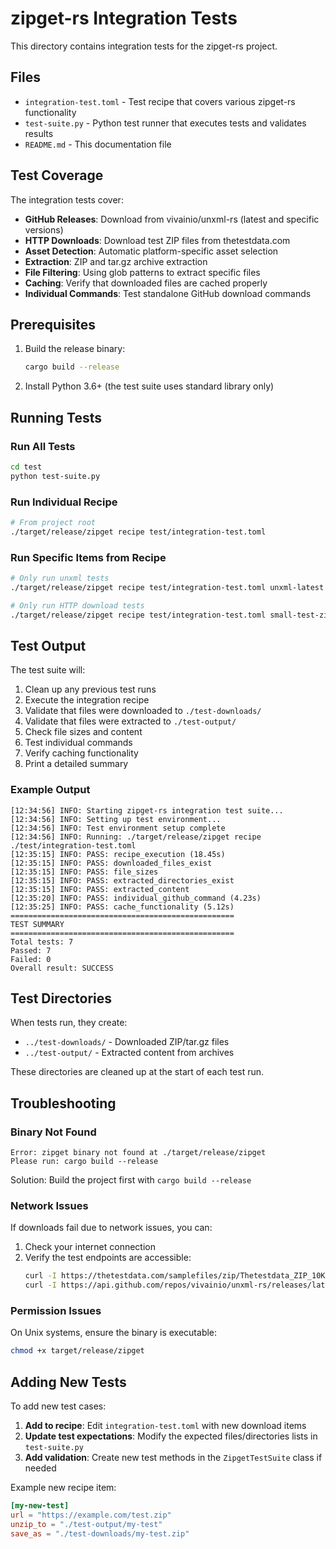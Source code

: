 # zipget-rs Integration Tests

This directory contains integration tests for the zipget-rs project.

## Files

- `integration-test.toml` - Test recipe that covers various zipget-rs functionality
- `test-suite.py` - Python test runner that executes tests and validates results
- `README.md` - This documentation file

## Test Coverage

The integration tests cover:

- **GitHub Releases**: Download from vivainio/unxml-rs (latest and specific versions)
- **HTTP Downloads**: Download test ZIP files from thetestdata.com
- **Asset Detection**: Automatic platform-specific asset selection
- **Extraction**: ZIP and tar.gz archive extraction
- **File Filtering**: Using glob patterns to extract specific files
- **Caching**: Verify that downloaded files are cached properly
- **Individual Commands**: Test standalone GitHub download commands

## Prerequisites

1. Build the release binary:
   ```bash
   cargo build --release
   ```

2. Install Python 3.6+ (the test suite uses standard library only)

## Running Tests

### Run All Tests
```bash
cd test
python test-suite.py
```

### Run Individual Recipe
```bash
# From project root
./target/release/zipget recipe test/integration-test.toml
```

### Run Specific Items from Recipe
```bash
# Only run unxml tests
./target/release/zipget recipe test/integration-test.toml unxml-latest unxml-specific-version

# Only run HTTP download tests
./target/release/zipget recipe test/integration-test.toml small-test-zip medium-test-zip
```

## Test Output

The test suite will:
1. Clean up any previous test runs
2. Execute the integration recipe
3. Validate that files were downloaded to `./test-downloads/`
4. Validate that files were extracted to `./test-output/`
5. Check file sizes and content
6. Test individual commands
7. Verify caching functionality
8. Print a detailed summary

### Example Output
```
[12:34:56] INFO: Starting zipget-rs integration test suite...
[12:34:56] INFO: Setting up test environment...
[12:34:56] INFO: Test environment setup complete
[12:34:56] INFO: Running: ./target/release/zipget recipe ./test/integration-test.toml
[12:35:15] INFO: PASS: recipe_execution (18.45s)
[12:35:15] INFO: PASS: downloaded_files_exist
[12:35:15] INFO: PASS: file_sizes
[12:35:15] INFO: PASS: extracted_directories_exist
[12:35:15] INFO: PASS: extracted_content
[12:35:20] INFO: PASS: individual_github_command (4.23s)
[12:35:25] INFO: PASS: cache_functionality (5.12s)
==================================================
TEST SUMMARY
==================================================
Total tests: 7
Passed: 7
Failed: 0
Overall result: SUCCESS
```

## Test Directories

When tests run, they create:
- `../test-downloads/` - Downloaded ZIP/tar.gz files
- `../test-output/` - Extracted content from archives

These directories are cleaned up at the start of each test run.

## Troubleshooting

### Binary Not Found
```
Error: zipget binary not found at ./target/release/zipget
Please run: cargo build --release
```
Solution: Build the project first with `cargo build --release`

### Network Issues
If downloads fail due to network issues, you can:
1. Check your internet connection
2. Verify the test endpoints are accessible:
   ```bash
   curl -I https://thetestdata.com/samplefiles/zip/Thetestdata_ZIP_10KB.zip
   curl -I https://api.github.com/repos/vivainio/unxml-rs/releases/latest
   ```

### Permission Issues
On Unix systems, ensure the binary is executable:
```bash
chmod +x target/release/zipget
```

## Adding New Tests

To add new test cases:

1. **Add to recipe**: Edit `integration-test.toml` with new download items
2. **Update test expectations**: Modify the expected files/directories lists in `test-suite.py`
3. **Add validation**: Create new test methods in the `ZipgetTestSuite` class if needed

Example new recipe item:
```toml
[my-new-test]
url = "https://example.com/test.zip"
unzip_to = "./test-output/my-test"
save_as = "./test-downloads/my-test.zip"
``` 